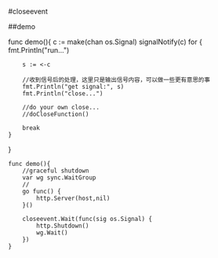 #closeevent



##demo


func demo(){
	c := make(chan os.Signal)
	signalNotify(c)
	for {
		fmt.Println("run...")
		
		s := <-c

		//收到信号后的处理，这里只是输出信号内容，可以做一些更有意思的事
		fmt.Println("get signal:", s)
		fmt.Println("close...")
		
		//do your own close...
		//doCloseFunction()
			
		break
	}
}
	
	func demo(){
		//graceful shutdown
		var wg sync.WaitGroup
		//
		go func() {
			http.Server(host,nil)
		}()
	
		closeevent.Wait(func(sig os.Signal) {
			http.Shutdown()
			wg.Wait()
		})
	}